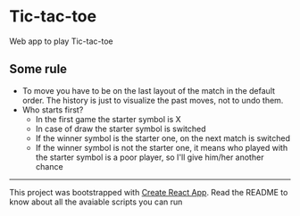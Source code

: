 # Tic-tac-toe

Web app to play Tic-tac-toe

## Some rule

- To move you have to be on the last layout of the match in the default order. The history is just to visualize the past moves, not to undo them.
- Who starts first?
  - In the first game the starter symbol is X
  - In case of draw the starter symbol is switched
  - If the winner symbol is the starter one, on the next match is switched
  - If the winner symbol is not the starter one, it means who played with the starter symbol is a poor player, so I'll give him/her another chance

---

This project was bootstrapped with [Create React App](https://github.com/facebook/create-react-app). Read the README to know about all the avaiable scripts you can run
